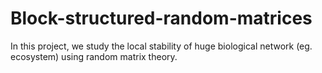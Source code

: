 # Block-structured-random-matrices
In this project, we study the local stability of huge biological network (eg. ecosystem) using random matrix theory.
